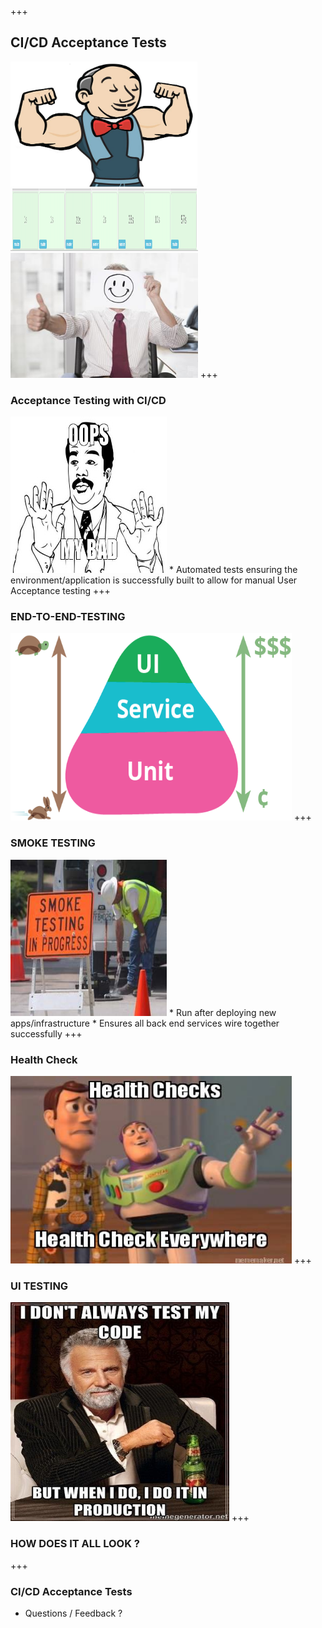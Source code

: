 +++
## CI/CD Acceptance Tests
<img src="./assets/championJenkins.jpeg" width="300" height="200"/>
<img src="./assets/passingJenkins.jpg" width="300" height="100"/>
<img src="./assets/yay.jpg" width="300" height="200"/>
+++

### Acceptance Testing with CI/CD
<img src="./assets/oops.jpg" width="250" height="250"/>
  * Automated tests ensuring the environment/application is successfully built to allow for manual User Acceptance testing
+++

### END-TO-END-TESTING
<img src="./assets/endToEnd.jpeg" width="450" height="300"/>
+++

### SMOKE TESTING
<img src="./assets/smoketest.jpg" width="250" height="250"/>
  * Run after deploying new apps/infrastructure
  * Ensures all back end services wire together successfully
+++

### Health Check
<img src="./assets/health_check.jpg" width="450" height="300"/>
+++

### UI TESTING
<img src="./assets/dont-always-test.jpg" width="350" height="350" />
+++

### HOW DOES IT ALL LOOK ?
+++

### CI/CD Acceptance Tests
  * Questions / Feedback ?
